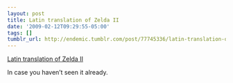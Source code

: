 ```yaml
---
layout: post
title: Latin translation of Zelda II
date: '2009-02-12T09:29:55-05:00'
tags: []
tumblr_url: http://endemic.tumblr.com/post/77745336/latin-translation-of-zelda-ii
---
```

[Latin translation of Zelda II](http://www.romhacking.net/trans/1366/#translation)  

In case you haven’t seen it already.

